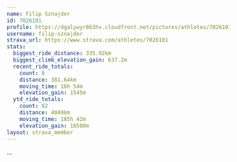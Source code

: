 ```yaml
---
name: Filip Sznajder
id: 7026101
profile: https://dgalywyr863hv.cloudfront.net/pictures/athletes/7026101/2123836/18/large.jpg
username: filip-sznajder
strava_url: https://www.strava.com/athletes/7026101
stats:
  biggest_ride_distance: 335.92km
  biggest_climb_elevation_gain: 637.2m
  recent_ride_totals:
    count: 8
    distance: 381.64km
    moving_time: 16h 54m
    elevation_gain: 1545m
  ytd_ride_totals:
    count: 82
    distance: 4049km
    moving_time: 185h 42m
    elevation_gain: 18580m
layout: strava_member
--- 
```

...
